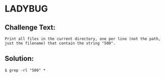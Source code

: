 # LADYBUG

## Challenge Text:

```
Print all files in the current directory, one per line (not the path, just the filename) that contain the string "500".
```
## Solution:

```
$ grep -rl "500" *
```